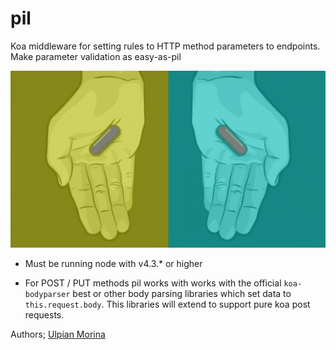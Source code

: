 # pil
Koa middleware for setting rules to HTTP method parameters to endpoints.
Make parameter validation as easy-as-pil

<img src="media/redpillbluepill.png"><br>

- Must be running node with v4.3.* or higher

* For POST / PUT methods pil works with works with the official `koa-bodyparser` best or other body parsing libraries which set data to `this.request.body`. This libraries will extend to support pure koa post requests.

Authors;
[Ulpian Morina](https://github.com/ulpian)